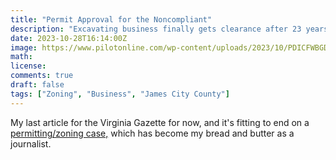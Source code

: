 ```yaml
---
title: "Permit Approval for the Noncompliant"
description: "Excavating business finally gets clearance after 23 years."
date: 2023-10-28T16:14:00Z
image: https://www.pilotonline.com/wp-content/uploads/2023/10/PDICFWBGDBENPK46ELJ7GLVIJE.jpg?w=1449
math: 
license: 
comments: true
draft: false
tags: ["Zoning", "Business", "James City County"]
---
```


My last article for the Virginia Gazette for now, and it's fitting to end on a [permitting/zoning case,](https://www.pilotonline.com/2023/10/14/jcc-board-approves-business-permit-after-23-years-of-non-compliance/) which has become my bread and butter as a journalist.
